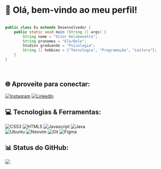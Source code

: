 # 🦊 Olá, bem-vindo ao meu perfil!
``` java

public class Eu extends Desenvolvedor {
    public static void main (String [] args) {
        String nome = "Vitor Delabenetta";
        String pronomes = "Ele/Dele";
        Studies graduando = "Psicologia";
        String [] hobbies = {"Tecnologia", "Programação", "Leitura"};
    }
}

```
<br>

## 🌐 Aproveite para conectar:
[![Instagram](https://img.shields.io/badge/Instagram-%23E4405F.svg?logo=Instagram&logoColor=white)](https://instagram.com/vitor_delabenetta)
[![LinkedIn](https://img.shields.io/badge/LinkedIn-%230077B5.svg?logo=linkedin&logoColor=white)](https://www.linkedin.com/in/gabriel-delabenetta/)

## 💻 Tecnologias & Ferramentas:
![CSS3](https://img.shields.io/badge/css3-%231572B6.svg?style=for-the-badge&logo=css3&logoColor=white) 
![HTML5](https://img.shields.io/badge/html5-%23E34F26.svg?style=for-the-badge&logo=html5&logoColor=white) 
![Javascript](https://img.shields.io/badge/JavaScript-F7DF1E?style=for-the-badge&logo=javascript&logoColor=black) 
![Java](https://img.shields.io/badge/java-%23D92322.svg?style=for-the-badge&logo=java&logoColor=white)
<br>
![Ubuntu](https://img.shields.io/badge/Ubuntu-E95420?style=for-the-badge&logo=ubuntu&logoColor=white)
![Neovim](https://img.shields.io/badge/NeoVim-%2357A143.svg?&style=for-the-badge&logo=neovim&logoColor=white)
![Git](https://img.shields.io/badge/git-%23F05033.svg?style=for-the-badge&logo=git&logoColor=white)
![Figma](https://img.shields.io/badge/figma-%2305A65B.svg?style=for-the-badge&logo=figma&logoColor=white)

## 📊 Status do GitHub:
![](https://github-readme-stats.vercel.app/api/top-langs/?username=VitorDelabenetta&theme=dark&hide_border=false&include_all_commits=false&count_private=true&layout=compact)


<!-- Criado, com modificações, a partir do GPRM ( https://gprm.itsvg.in ) -->
